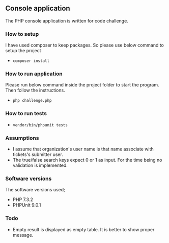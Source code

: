 ## Console application
The PHP console application is written for code challenge.

### How to setup
I have used composer to keep packages. So please use below command to setup the project
- ``composer install``
  

### How to run application
Please run below command inside the project folder to start the program. 
Then follow the instructions.

- ``php challenge.php``

### How to run tests
- ``vendor/bin/phpunit tests``


### Assumptions
- I assume that organization's user name is that name associate with tickets's submitter user.
- The true/false search keys expect 0 or 1 as input. For the time being no validation is implemented.

### Software versions 
The software versions used;
- PHP 7.3.2
- PHPUnit 9.0.1

### Todo
- Empty result is displayed as empty table. It is better to show proper message.